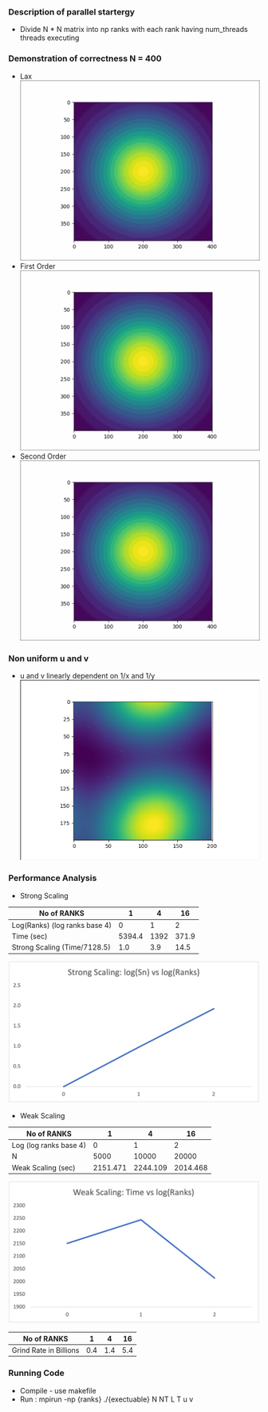 ### Description of parallel startergy
* Divide N * N matrix into np ranks with each rank having num_threads threads executing<br/>

### Demonstration of correctness N = 400 
* Lax
![MOVIE](lax.gif)
* First Order
![MOVIE](first_order_upwind.gif)
* Second Order
![MOVIE](second_order_upwind.gif)

### Non uniform u and v
* u and v linearly dependent on 1/x and 1/y
![MOVIE](output_lax_200.gif)

### Performance Analysis

- Strong Scaling

| No of RANKS                   | 1      | 4    | 16    |
| ----------------------------- | ------ | ---- | ----- |
| Log(Ranks) (log ranks base 4) | 0      | 1    | 2     |
| Time (sec)                    | 5394.4 | 1392 | 371.9 |
| Strong Scaling (Time/7128.5)  | 1.0    | 3.9  | 14.5  |

![Graph at of strong scaling](strong_scaling.png)

- Weak Scaling

| No of RANKS            | 1        | 4        | 16       |
| ---------------------- | -------- | -------- | -------- |
| Log (log ranks base 4) | 0        | 1        | 2        |
| N                      | 5000     | 10000    | 20000    |
| Weak Scaling (sec)     | 2151.471 | 2244.109 | 2014.468 |

![Graph at of strong scaling](weak_scaling.png)

| No of RANKS            | 1   | 4   | 16  |
| ---------------------- | --- | --- | --- |
| Grind Rate in Billions | 0.4 | 1.4 | 5.4 |

### Running Code
* Compile - use makefile
* Run : mpirun -np {ranks} ./{exectuable} N NT L T u v
